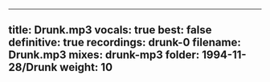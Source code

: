 
---
title: Drunk.mp3
vocals: true
best: false
definitive: true
recordings: drunk-0
filename: Drunk.mp3
mixes: drunk-mp3
folder: 1994-11-28/Drunk
weight: 10
---
